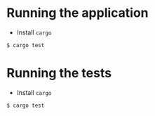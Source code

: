 # Running the application

* Install `cargo`

```
$ cargo test
```

# Running the tests

* Install `cargo`

```
$ cargo test
```
